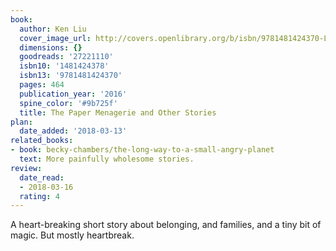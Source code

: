 ```yaml
---
book:
  author: Ken Liu
  cover_image_url: http://covers.openlibrary.org/b/isbn/9781481424370-L.jpg
  dimensions: {}
  goodreads: '27221110'
  isbn10: '1481424378'
  isbn13: '9781481424370'
  pages: 464
  publication_year: '2016'
  spine_color: '#9b725f'
  title: The Paper Menagerie and Other Stories
plan:
  date_added: '2018-03-13'
related_books:
- book: becky-chambers/the-long-way-to-a-small-angry-planet
  text: More painfully wholesome stories.
review:
  date_read:
  - 2018-03-16
  rating: 4
---
```


A heart-breaking short story about belonging, and families, and a tiny bit of magic. But mostly heartbreak.
